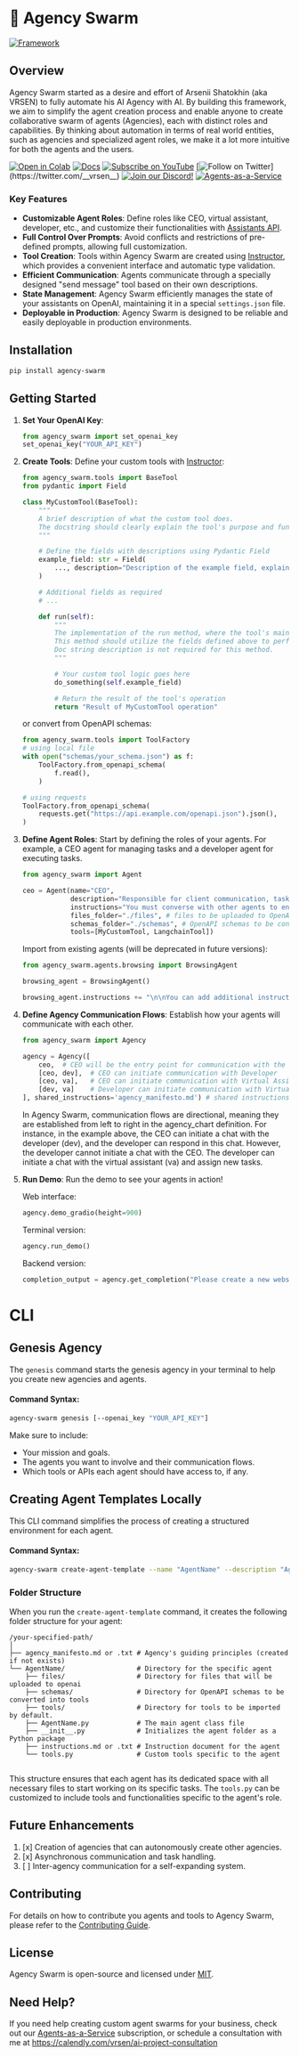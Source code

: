 # 🐝 Agency Swarm

[![Framework](https://firebasestorage.googleapis.com/v0/b/vrsen-ai/o/public%2Fyoutube%2FFramework.png?alt=media&token=ae76687f-0347-4e0c-8342-4c5d31e3f050)](https://youtu.be/M5Pa0pLgyYU?si=f-cQV8FoiGd98uuk)

## Overview

Agency Swarm started as a desire and effort of Arsenii Shatokhin (aka VRSEN) to fully automate his AI Agency with AI. By building this framework, we aim to simplify the agent creation process and enable anyone to create collaborative swarm of agents (Agencies), each with distinct roles and capabilities. By thinking about automation in terms of real world entities, such as agencies and specialized agent roles, we make it a lot more intuitive for both the agents and the users.

[![Open in Colab](https://colab.research.google.com/assets/colab-badge.svg)](https://colab.research.google.com/drive/1qGVyK-vIoxZD0dMrMVqCxCsgL1euMLKj)
[![Docs](https://img.shields.io/website?label=Docs&up_message=available&url=https://vrsen.github.io/agency-swarm/)](https://vrsen.github.io/agency-swarm/)
[![Subscribe on YouTube](https://img.shields.io/youtube/channel/subscribers/UCSv4qL8vmoSH7GaPjuqRiCQ
)](https://youtube.com/@vrsen/)
[![Follow on Twitter](https://img.shields.io/twitter/follow/__vrsen__.svg?style=social&label=Follow%20%40__vrsen__)](https://twitter.com/__vrsen__)
[![Join our Discord!](https://img.shields.io/discord/1200037936352202802?label=Discord)](https://discord.gg/cw2xBaWfFM)
[![Agents-as-a-Service](https://img.shields.io/website?label=Agents-as-a-Service&up_message=For%20Business&url=https%3A%2F%2Fvrsen.ai)](https://agents.vrsen.ai)

### Key Features

- **Customizable Agent Roles**: Define roles like CEO, virtual assistant, developer, etc., and customize their functionalities with [Assistants API](https://platform.openai.com/docs/assistants/overview).
- **Full Control Over Prompts**: Avoid conflicts and restrictions of pre-defined prompts, allowing full customization.
- **Tool Creation**: Tools within Agency Swarm are created using [Instructor](https://github.com/jxnl/instructor), which provides a convenient interface and automatic type validation. 
- **Efficient Communication**: Agents communicate through a specially designed "send message" tool based on their own descriptions.
- **State Management**: Agency Swarm efficiently manages the state of your assistants on OpenAI, maintaining it in a special `settings.json` file.
- **Deployable in Production**: Agency Swarm is designed to be reliable and easily deployable in production environments.


## Installation

```bash
pip install agency-swarm
```

## Getting Started


1. **Set Your OpenAI Key**:

    ```python
    from agency_swarm import set_openai_key
    set_openai_key("YOUR_API_KEY")
    ```

2. **Create Tools**:
Define your custom tools with [Instructor](https://github.com/jxnl/instructor):
    ```python
    from agency_swarm.tools import BaseTool
    from pydantic import Field
    
    class MyCustomTool(BaseTool):
        """
        A brief description of what the custom tool does. 
        The docstring should clearly explain the tool's purpose and functionality.
        """
    
        # Define the fields with descriptions using Pydantic Field
        example_field: str = Field(
            ..., description="Description of the example field, explaining its purpose and usage."
        )
    
        # Additional fields as required
        # ...
    
        def run(self):
            """
            The implementation of the run method, where the tool's main functionality is executed.
            This method should utilize the fields defined above to perform its task.
            Doc string description is not required for this method.
            """
    
            # Your custom tool logic goes here
            do_something(self.example_field)
    
            # Return the result of the tool's operation
            return "Result of MyCustomTool operation"
    ```
    
    or convert from OpenAPI schemas:
    
    ```python
    from agency_swarm.tools import ToolFactory
    # using local file
    with open("schemas/your_schema.json") as f:
        ToolFactory.from_openapi_schema(
            f.read(),
        )
    
    # using requests
    ToolFactory.from_openapi_schema(
        requests.get("https://api.example.com/openapi.json").json(),
    )
    ```


3. **Define Agent Roles**: Start by defining the roles of your agents. For example, a CEO agent for managing tasks and a developer agent for executing tasks.

    ```python
    from agency_swarm import Agent
    
    ceo = Agent(name="CEO",
                description="Responsible for client communication, task planning and management.",
                instructions="You must converse with other agents to ensure complete task execution.", # can be a file like ./instructions.md
                files_folder="./files", # files to be uploaded to OpenAI
                schemas_folder="./schemas", # OpenAPI schemas to be converted into tools
                tools=[MyCustomTool, LangchainTool])
    ```

    Import from existing agents (will be deprecated in future versions):
    
    ```python
    from agency_swarm.agents.browsing import BrowsingAgent
    
    browsing_agent = BrowsingAgent()
    
    browsing_agent.instructions += "\n\nYou can add additional instructions here."
    ```



4. **Define Agency Communication Flows**: 
Establish how your agents will communicate with each other.

    ```python
    from agency_swarm import Agency
    
    agency = Agency([
        ceo,  # CEO will be the entry point for communication with the user
        [ceo, dev],  # CEO can initiate communication with Developer
        [ceo, va],   # CEO can initiate communication with Virtual Assistant
        [dev, va]    # Developer can initiate communication with Virtual Assistant
    ], shared_instructions='agency_manifesto.md') # shared instructions for all agents
    ```

     In Agency Swarm, communication flows are directional, meaning they are established from left to right in the agency_chart definition. For instance, in the example above, the CEO can initiate a chat with the developer (dev), and the developer can respond in this chat. However, the developer cannot initiate a chat with the CEO. The developer can initiate a chat with the virtual assistant (va) and assign new tasks.

5. **Run Demo**: 
Run the demo to see your agents in action!
    
    Web interface:

    ```python
    agency.demo_gradio(height=900)
    ```
    
    Terminal version:
    
    ```python
    agency.run_demo()
    ```
    
    Backend version:
    
    ```python
    completion_output = agency.get_completion("Please create a new website for our client.", yield_messages=False)
    ```

# CLI

## Genesis Agency

The `genesis` command starts the genesis agency in your terminal to help you create new agencies and agents.

#### **Command Syntax:**

```bash
agency-swarm genesis [--openai_key "YOUR_API_KEY"]
```

Make sure to include:
- Your mission and goals.
- The agents you want to involve and their communication flows.
- Which tools or APIs each agent should have access to, if any.

## Creating Agent Templates Locally

This CLI command simplifies the process of creating a structured environment for each agent.

#### **Command Syntax:**

```bash
agency-swarm create-agent-template --name "AgentName" --description "Agent Description" [--path "/path/to/directory"] [--use_txt]
```

### Folder Structure

When you run the `create-agent-template` command, it creates the following folder structure for your agent:

```
/your-specified-path/
│
├── agency_manifesto.md or .txt # Agency's guiding principles (created if not exists)
└── AgentName/                  # Directory for the specific agent
    ├── files/                  # Directory for files that will be uploaded to openai
    ├── schemas/                # Directory for OpenAPI schemas to be converted into tools
    ├── tools/                  # Directory for tools to be imported by default. 
    ├── AgentName.py            # The main agent class file
    ├── __init__.py             # Initializes the agent folder as a Python package
    ├── instructions.md or .txt # Instruction document for the agent
    └── tools.py                # Custom tools specific to the agent
    
```

This structure ensures that each agent has its dedicated space with all necessary files to start working on its specific tasks. The `tools.py` can be customized to include tools and functionalities specific to the agent's role.

## Future Enhancements

1. [x] Creation of agencies that can autonomously create other agencies.
2. [x] Asynchronous communication and task handling.
3. [ ] Inter-agency communication for a self-expanding system.

## Contributing

For details on how to contribute you agents and tools to Agency Swarm, please refer to the [Contributing Guide](CONTRIBUTING.md).

## License

Agency Swarm is open-source and licensed under [MIT](https://opensource.org/licenses/MIT).



## Need Help?

If you need help creating custom agent swarms for your business, check out our [Agents-as-a-Service](https://agents.vrsen.ai/) subscription, or schedule a consultation with me at https://calendly.com/vrsen/ai-project-consultation
